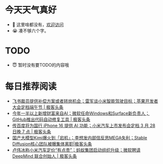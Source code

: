 # 今天天气真好
- 👋 这里啥都没有，[欢迎访问](https://zhangfeng-ola.github.io/)
- 😭 凑不够六个字。
<!---
- 👀 I’m interested in ...
- 🌱 I’m currently learning ...
- 💞️ I’m looking to collaborate on ...
- 📫 How to reach me ...
- 😇 I'm doing something ...

--->

# TODO 
- 😇 暂时没有要TODO的内容哦

<!---
zhangfeng-ola/zhangfeng-ola is a ✨ special ✨ repository because its `README.md` (this file) appears on your GitHub profile.
You can click the Preview link to take a look at your changes.
--->

# 每日推荐阅读
<!-- BLOG-POST-LIST:START -->
- [飞书裁员提供补偿方案或者转岗机会；雷军谈小米智能驾驶目标；苹果开发者大会定档端午节 | 极客头条](https://blog.csdn.net/weixin_39786569/article/details/137072268)
- [今年一半以上新增财富来自AI；微软任命Windows和Surface新负责人；GitHub推出代码自动修复工具 | 极客头条](https://blog.csdn.net/weixin_39786569/article/details/137038964)
- [传百度将为国行 iPhone 16 提供 AI 功能；小米汽车上市发布会定档 3 月 28 日晚 7 点 | 极客头条](https://blog.csdn.net/weixin_39786569/article/details/137020801)
- [国产大模型Kimi爆火到「宕机」；李想发内部信反思MEGA失利；Stable Diffusion核心团队被曝集体离职|极客头条](https://blog.csdn.net/weixin_39786569/article/details/136939227)
- [卢伟冰称小米汽车定价“有点贵”；蚂蚁集团启动组织升级；​微软聘请 DeepMind 联合创始人 | 极客头条](https://blog.csdn.net/weixin_39786569/article/details/136874475)
<!-- BLOG-POST-LIST:END -->

